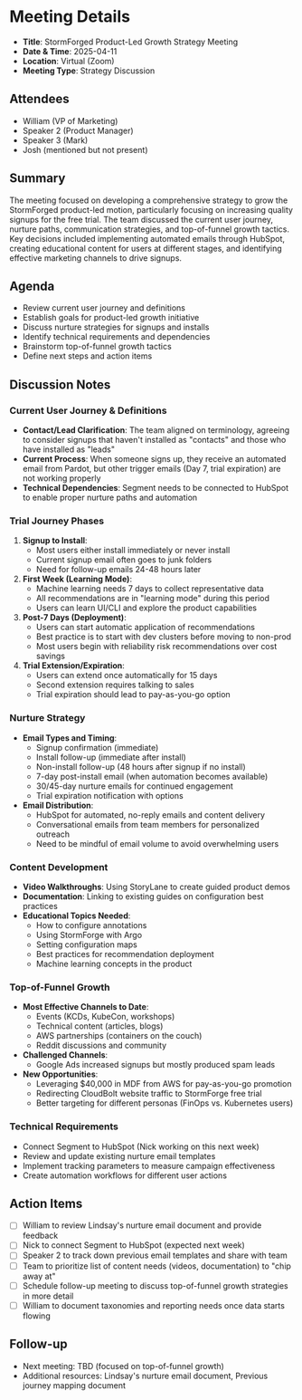 # Meeting Details
- **Title**: StormForged Product-Led Growth Strategy Meeting
- **Date & Time**: 2025-04-11
- **Location**: Virtual (Zoom)
- **Meeting Type**: Strategy Discussion

## Attendees
- William (VP of Marketing)
- Speaker 2 (Product Manager)
- Speaker 3 (Mark)
- Josh (mentioned but not present)

## Summary
The meeting focused on developing a comprehensive strategy to grow the StormForged product-led motion, particularly focusing on increasing quality signups for the free trial. The team discussed the current user journey, nurture paths, communication strategies, and top-of-funnel growth tactics. Key decisions included implementing automated emails through HubSpot, creating educational content for users at different stages, and identifying effective marketing channels to drive signups.

## Agenda
- Review current user journey and definitions
- Establish goals for product-led growth initiative
- Discuss nurture strategies for signups and installs
- Identify technical requirements and dependencies
- Brainstorm top-of-funnel growth tactics
- Define next steps and action items

## Discussion Notes
### Current User Journey & Definitions
- **Contact/Lead Clarification**: The team aligned on terminology, agreeing to consider signups that haven't installed as "contacts" and those who have installed as "leads"
- **Current Process**: When someone signs up, they receive an automated email from Pardot, but other trigger emails (Day 7, trial expiration) are not working properly
- **Technical Dependencies**: Segment needs to be connected to HubSpot to enable proper nurture paths and automation

### Trial Journey Phases

1. **Signup to Install**:
    - Most users either install immediately or never install
    - Current signup email often goes to junk folders
    - Need for follow-up emails 24-48 hours later
2. **First Week (Learning Mode)**:
    - Machine learning needs 7 days to collect representative data
    - All recommendations are in "learning mode" during this period
    - Users can learn UI/CLI and explore the product capabilities
3. **Post-7 Days (Deployment)**:
    - Users can start automatic application of recommendations
    - Best practice is to start with dev clusters before moving to non-prod
    - Most users begin with reliability risk recommendations over cost savings
4. **Trial Extension/Expiration**:
    - Users can extend once automatically for 15 days
    - Second extension requires talking to sales
    - Trial expiration should lead to pay-as-you-go option

### Nurture Strategy

- **Email Types and Timing**:
    - Signup confirmation (immediate)
    - Install follow-up (immediate after install)
    - Non-install follow-up (48 hours after signup if no install)
    - 7-day post-install email (when automation becomes available)
    - 30/45-day nurture emails for continued engagement
    - Trial expiration notification with options
- **Email Distribution**:
    - HubSpot for automated, no-reply emails and content delivery
    - Conversational emails from team members for personalized outreach
    - Need to be mindful of email volume to avoid overwhelming users

### Content Development

- **Video Walkthroughs**: Using StoryLane to create guided product demos
- **Documentation**: Linking to existing guides on configuration best practices
- **Educational Topics Needed**:
    - How to configure annotations
    - Using StormForge with Argo
    - Setting configuration maps
    - Best practices for recommendation deployment
    - Machine learning concepts in the product

### Top-of-Funnel Growth

- **Most Effective Channels to Date**:
    - Events (KCDs, KubeCon, workshops)
    - Technical content (articles, blogs)
    - AWS partnerships (containers on the couch)
    - Reddit discussions and community
- **Challenged Channels**:
    - Google Ads increased signups but mostly produced spam leads
- **New Opportunities**:
    - Leveraging $40,000 in MDF from AWS for pay-as-you-go promotion
    - Redirecting CloudBolt website traffic to StormForge free trial
    - Better targeting for different personas (FinOps vs. Kubernetes users)

### Technical Requirements
- Connect Segment to HubSpot (Nick working on this next week)
- Review and update existing nurture email templates
- Implement tracking parameters to measure campaign effectiveness
- Create automation workflows for different user actions

## Action Items
- [ ] William to review Lindsay's nurture email document and provide feedback
- [ ] Nick to connect Segment to HubSpot (expected next week)
- [ ] Speaker 2 to track down previous email templates and share with team
- [ ] Team to prioritize list of content needs (videos, documentation) to "chip away at"
- [ ] Schedule follow-up meeting to discuss top-of-funnel growth strategies in more detail
- [ ] William to document taxonomies and reporting needs once data starts flowing

## Follow-up
- Next meeting: TBD (focused on top-of-funnel growth)
- Additional resources: Lindsay's nurture email document, Previous journey mapping document